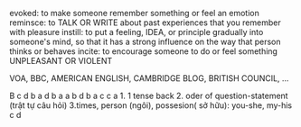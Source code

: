evoked: to make someone remember something or feel an emotion
reminsce: to TALK OR WRITE about past experiences that you remember with pleasure
instill: to put a feeling, IDEA, or principle gradually into someone's mind, so that it has a strong influence on the way that person thinks or behaves
incite: to encourage someone to do or feel something UNPLEASANT OR VIOLENT




VOA, BBC, AMERICAN ENGLISH, CAMBRIDGE BLOG, BRITISH COUNCIL, ... 





B
c
d
b
a
d
b
a
a
b
d
b
a
c
c
a   1. 1 tense back      2. oder of question-statement (trật tự câu hỏi)    3.times, person (ngôi), possesion( sở hữu): you-she, my-his
c
d
